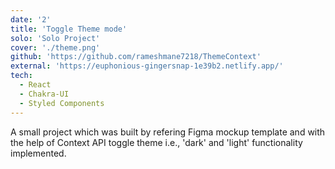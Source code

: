 ```yaml
---
date: '2'
title: 'Toggle Theme mode'
solo: 'Solo Project'
cover: './theme.png'
github: 'https://github.com/rameshmane7218/ThemeContext'
external: 'https://euphonious-gingersnap-1e39b2.netlify.app/'
tech:
  - React
  - Chakra-UI
  - Styled Components
---
```


A small project which was built by refering Figma mockup template and with the help of Context API toggle theme i.e., 'dark' and 'light' functionality implemented.
